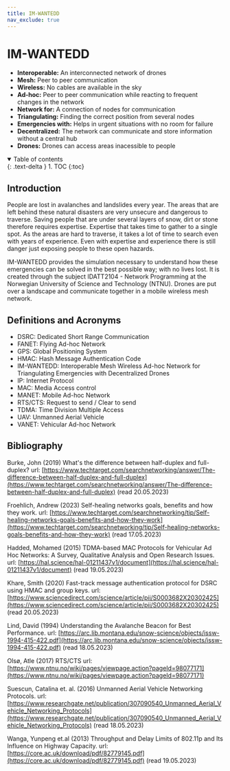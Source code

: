 ```yaml
---
title: IM-WANTEDD
nav_exclude: true
---
```


# IM-WANTEDD

- **Interoperable:** An interconnected network of drones
- **Mesh:** Peer to peer communication 
- **Wireless:** No cables are available in the sky
- **Ad-hoc:** Peer to peer communication while reacting to frequent changes in the network
- **Network for:** A connection of nodes for communication
- **Triangulating:** Finding the correct position from several nodes
- **Emergencies with:** Helps in urgent situations with no room for failure
- **Decentralized:** The network can communicate and store information without a central hub
- **Drones:** Drones can access areas inacessible to people


<details open markdown="block">
  <summary>
    Table of contents
  </summary>
  {: .text-delta }
1. TOC
{:toc}
</details>


## Introduction

People are lost in avalanches and landslides every year. The areas that are left behind these natural disasters are very unsecure and dangerous to traverse. Saving people that are under several layers of snow, dirt or stone therefore requires expertise. Expertise that takes time to gather to a single spot. As the areas are hard to traverse, it takes a lot of time to search even with years of experience. Even with expertise and experience there is still danger just exposing people to these open hazards.

IM-WANTEDD provides the simulation necessary to understand how these emergencies can be solved in the best possible way; with no lives lost. It is created through the subject IDATT2104 - Network Programming at the Norwegian University of Science and Technology (NTNU). Drones are put over a landscape and communicate together in a mobile wireless mesh network.

## Definitions and Acronyms
- DSRC: Dedicated Short Range Communication
- FANET: Flying Ad-hoc Network
- GPS: Global Positioning System
- HMAC: Hash Message Authentication Code
- IM-WANTEDD: Interoperable Mesh Wireless Ad-hoc Network for Triangulating Emergencies with Decentralized Drones
- IP: Internet Protocol
- MAC: Media Access control
- MANET: Mobile Ad-hoc Network
- RTS/CTS: Request to send / Clear to send
- TDMA: Time Division Multiple Access
- UAV: Unmanned Aerial Vehicle
- VANET: Vehicular Ad-hoc Network

## Bibliography

Burke, John (2019) What's the difference between half-duplex and full-duplex? url: [https://www.techtarget.com/searchnetworking/answer/The-difference-between-half-duplex-and-full-duplex](https://www.techtarget.com/searchnetworking/answer/The-difference-between-half-duplex-and-full-duplex) (read 20.05.2023)

Froehlich, Andrew (2023) Self-healing networks goals, benefits and how they work. url: [https://www.techtarget.com/searchnetworking/tip/Self-healing-networks-goals-benefits-and-how-they-work](https://www.techtarget.com/searchnetworking/tip/Self-healing-networks-goals-benefits-and-how-they-work) (read 17.05.2023)

Hadded, Mohamed (2015) TDMA-based MAC Protocols for Vehicular Ad Hoc
Networks: A Survey, Qualitative Analysis and Open
Research Issues. url: [https://hal.science/hal-01211437v1/document](https://hal.science/hal-01211437v1/document) (read 19.05.2023)

Khare, Smith (2020) Fast-track message authentication protocol for DSRC using HMAC and group keys. url: [https://www.sciencedirect.com/science/article/pii/S0003682X20302425](https://www.sciencedirect.com/science/article/pii/S0003682X20302425) (read 20.05.2023)

Lind, David (1994) Understanding the Avalanche Beacon for Best Performance. url: [https://arc.lib.montana.edu/snow-science/objects/issw-1994-415-422.pdf](https://arc.lib.montana.edu/snow-science/objects/issw-1994-415-422.pdf) (read 18.05.2023)


Olsø, Atle (2017) RTS/CTS url: [https://www.ntnu.no/wiki/pages/viewpage.action?pageId=98077171](https://www.ntnu.no/wiki/pages/viewpage.action?pageId=98077171)

Suescun, Catalina et. al. (2016) Unmanned Aerial Vehicle Networking Protocols. url: [https://www.researchgate.net/publication/307090540_Unmanned_Aerial_Vehicle_Networking_Protocols](https://www.researchgate.net/publication/307090540_Unmanned_Aerial_Vehicle_Networking_Protocols) (read 18.05.2023)

Wanga, Yunpeng et.al (2013) Throughput and Delay Limits of 802.11p and Its Influence on Highway Capacity. url: [https://core.ac.uk/download/pdf/82779145.pdf](https://core.ac.uk/download/pdf/82779145.pdf) (read 19.05.2023)

